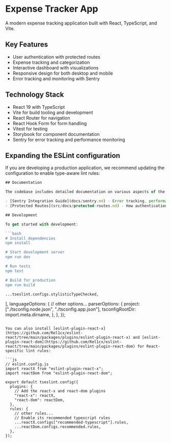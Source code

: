 # Expense Tracker App

A modern expense tracking application built with React, TypeScript, and Vite.

## Key Features

- User authentication with protected routes
- Expense tracking and categorization
- Interactive dashboard with visualizations
- Responsive design for both desktop and mobile
- Error tracking and monitoring with Sentry

## Technology Stack

- React 19 with TypeScript
- Vite for build tooling and development
- React Router for navigation
- React Hook Form for form handling
- Vitest for testing
- Storybook for component documentation
- Sentry for error tracking and performance monitoring

## Expanding the ESLint configuration

If you are developing a production application, we recommend updating the configuration to enable type-aware lint rules:

```js
## Documentation

The codebase includes detailed documentation on various aspects of the application:

- [Sentry Integration Guide](docs/sentry.md) - Error tracking, performance monitoring, and session replay
- [Protected Routes](src/docs/protected-routes.md) - How authentication and protected routes work

## Development

To get started with development:

```bash
# Install dependencies
npm install

# Start development server
npm run dev

# Run tests
npm test

# Build for production
npm run build
```
    ...tseslint.configs.stylisticTypeChecked,
  ],
  languageOptions: {
    // other options...
    parserOptions: {
      project: ["./tsconfig.node.json", "./tsconfig.app.json"],
      tsconfigRootDir: import.meta.dirname,
    },
  },
});
```

You can also install [eslint-plugin-react-x](https://github.com/Rel1cx/eslint-react/tree/main/packages/plugins/eslint-plugin-react-x) and [eslint-plugin-react-dom](https://github.com/Rel1cx/eslint-react/tree/main/packages/plugins/eslint-plugin-react-dom) for React-specific lint rules:

```js
// eslint.config.js
import reactX from "eslint-plugin-react-x";
import reactDom from "eslint-plugin-react-dom";

export default tseslint.config({
  plugins: {
    // Add the react-x and react-dom plugins
    "react-x": reactX,
    "react-dom": reactDom,
  },
  rules: {
    // other rules...
    // Enable its recommended typescript rules
    ...reactX.configs["recommended-typescript"].rules,
    ...reactDom.configs.recommended.rules,
  },
});
```
